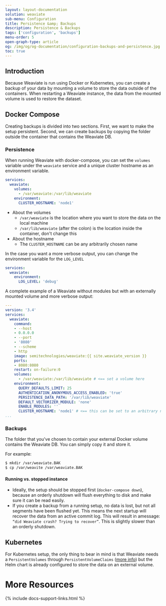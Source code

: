 ```yaml
---
layout: layout-documentation
solution: weaviate
sub-menu: Configuration
title: Persistence &amp; Backups
description: Persistence & Backups
tags: ['configuration', 'backups']
menu-order: 5
open-graph-type: article
og: /img/og/og-documentation/configuration-backups-and-persistence.jpg
toc: true
---
```


## Introduction

Because Weaviate is run using Docker or Kubernetes, you can create a backup of your data by mounting a volume to store the data outside of the containers. When restarting a Weaviate instance, the data from the mounted volume is used to restore the dataset.

## Docker Compose

Creating backups is divided into two sections. First, we want to make the setup persistent. Second, we can create backups by copying the folder outside the container that contains the Weaviate DB.

### Persistence

When running Weaviate with docker-compose, you can set the `volumes` variable under the `weaviate` service and a unique cluster hostname as an environment variable.

```yaml
services:
  weaviate:
    volumes:
      - /var/weaviate:/var/lib/weaviate
    environment:
      CLUSTER_HOSTNAME: 'node1' 
```

* About the volumes
  * `/var/weaviate` is the location where you want to store the data on the local machine
  * `/var/lib/weaviate` (after the colon) is the location inside the container, don't change this
* About the hostname
  * The `CLUSTER_HOSTNAME` can be any arbitrarily chosen name

In the case you want a more verbose output, you can change the environment variable for the `LOG_LEVEL`

```yaml
services:
  weaviate:
    environment:
      LOG_LEVEL: 'debug'
```

A complete example of a Weaviate without modules but with an externally mounted volume and more verbose output:

```yaml
---
version: '3.4'
services:
  weaviate:
    command:
    - --host
    - 0.0.0.0
    - --port
    - '8080'
    - --scheme
    - http
    image: semitechnologies/weaviate:{{ site.weaviate_version }}
    ports:
    - 8080:8080
    restart: on-failure:0
    volumes:
      - /var/weaviate:/var/lib/weaviate # <== set a volume here
    environment:
      QUERY_DEFAULTS_LIMIT: 25
      AUTHENTICATION_ANONYMOUS_ACCESS_ENABLED: 'true'
      PERSISTENCE_DATA_PATH: '/var/lib/weaviate'
      DEFAULT_VECTORIZER_MODULE: 'none'
      ENABLE_MODULES: ''
      CLUSTER_HOSTNAME: 'node1' # <== this can be set to an arbitrary name
...
```

### Backups

The folder that you've chosen to contain your external Docker volume contains the Weaviate DB. You can simply copy it and store it.

For example:

```sh
$ mkdir /var/weaviate.BAK
$ cp /var/weavite /var/weaviate.BAK
```

#### Running vs. stopped instance

* Ideally, the setup should be stopped first (`docker-compose down`), because an orderly shutdown will flush everything to disk and make sure it can be read easily.
* If you create a backup from a running setup, no data is lost, but not all segments have been flushed yet. This means the next startup will recover the data from an active commit log. ​This will result in a ​message: `“did Weaviate crash? Trying to recover”​`​.​ This is slightly slower than an ​orderly​ shutdown.​

## Kubernetes

For Kubernetes setup, the only thing to bear in mind is that Weaviate needs a `PersistentVolumes` through `PersistentVolumeClaims` ([more info](../getting-started/installation.html#requirements)) but the Helm chart is already configured to store the data on an external volume.

# More Resources

{% include docs-support-links.html %}
